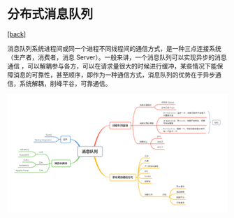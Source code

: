 # 分布式消息队列

[[back]](../README.md)

消息队列系统进程间或同一个进程不同线程间的通信方式，是一种三点连接系统（生产者，消费者，消息 Server）。一般来讲，一个消息队列可以实现异步的消息通信 ，可以解耦参与各方，可以在请求量很大的时候进行缓冲，某些情况下能保障消息的可靠性，甚至顺序，即作为一种通信方式，消息队列的优势在于异步通信，系统解耦，削峰平谷，可靠通信。

![](./mind/9.分布式消息.png)


